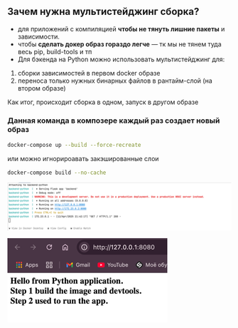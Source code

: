 ## Зачем нужна мультистейджинг сборка?

- для приложений с компиляцией **чтобы не тянуть лишние пакеты** и зависимости.
- чтобы **сделать докер образ гораздо легче** — тк мы не тянем туда весь pip, build-tools и тп
- Для бэкенда на Python можно использовать мультистейджинг для:

1) сборки зависимостей в первом docker образе
2) переноса только нужных бинарных файлов в рантайм-слой (на втором образе)

Как итог, происходит сборка в одном, запуск в другом образе


### Данная команда в композере каждый раз создает новый образ

```bash
docker-compose up --build --force-recreate
```

или можно игнорироавать закэшированные слои

```bash
docker-compose build --no-cache
```


![img.png](img.png)


![img_1.png](img_1.png)

